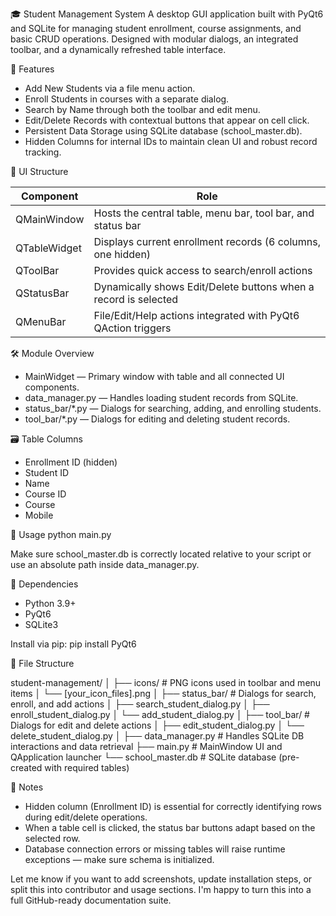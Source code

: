 🎓 Student Management System
A desktop GUI application built with PyQt6 and SQLite for managing student enrollment, course assignments, and basic CRUD operations. Designed with modular dialogs, an integrated toolbar, and a dynamically refreshed table interface.

🚀 Features
- Add New Students via a file menu action.
- Enroll Students in courses with a separate dialog.
- Search by Name through both the toolbar and edit menu.
- Edit/Delete Records with contextual buttons that appear on cell click.
- Persistent Data Storage using SQLite database (school_master.db).
- Hidden Columns for internal IDs to maintain clean UI and robust record tracking.

🧩 UI Structure

| Component | Role |
|-----------|------|
| QMainWindow | Hosts the central table, menu bar, tool bar, and status bar | 
| QTableWidget | Displays current enrollment records (6 columns, one hidden) | 
| QToolBar | Provides quick access to search/enroll actions | 
| QStatusBar | Dynamically shows Edit/Delete buttons when a record is selected | 
| QMenuBar | File/Edit/Help actions integrated with PyQt6 QAction triggers | 


🛠 Module Overview
- MainWidget — Primary window with table and all connected UI components.
- data_manager.py — Handles loading student records from SQLite.
- status_bar/*.py — Dialogs for searching, adding, and enrolling students.
- tool_bar/*.py — Dialogs for editing and deleting student records.

🗃 Table Columns
- Enrollment ID (hidden)
- Student ID
- Name
- Course ID
- Course
- Mobile

🧠 Usage
python main.py


Make sure school_master.db is correctly located relative to your script or use an absolute path inside data_manager.py.

🧪 Dependencies
- Python 3.9+
- PyQt6
- SQLite3

Install via pip:
pip install PyQt6


📂 File Structure

student-management/
│
├── icons/                     # PNG icons used in toolbar and menu items
│   └── [your_icon_files].png
│
├── status_bar/               # Dialogs for search, enroll, and add actions
│   ├── search_student_dialog.py
│   ├── enroll_student_dialog.py
│   └── add_student_dialog.py
│
├── tool_bar/                 # Dialogs for edit and delete actions
│   ├── edit_student_dialog.py
│   └── delete_student_dialog.py
│
├── data_manager.py           # Handles SQLite DB interactions and data retrieval
├── main.py                   # MainWindow UI and QApplication launcher
└── school_master.db          # SQLite database (pre-created with required tables)

📌 Notes
- Hidden column (Enrollment ID) is essential for correctly identifying rows during edit/delete operations.
- When a table cell is clicked, the status bar buttons adapt based on the selected row.
- Database connection errors or missing tables will raise runtime exceptions — make sure schema is initialized.

Let me know if you want to add screenshots, update installation steps, or split this into contributor and usage sections. I'm happy to turn this into a full GitHub-ready documentation suite.
